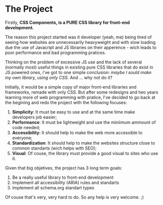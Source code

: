 # The Project

Firstly, **CSS Components, is a PURE CSS library for front-end development.**

The reason this project started was it developer (yeah, me) being tired of seeing how websites are unnecessarily heavyweight and with slow loading due the use of Javacript and JS libraries on their apperence - wich leads to poor performance and bad programming pratices.

Thinking on the problem of excessive JS use and the lack of several (normally most) useful things in existing pure CSS libraries that do exist in JS powered ones, i've got to one simple conclusion:
*maybe I sould make my own library, using only CSS*.
And ... why not do it?

Initially, it would be a simple copy of major front-end libraries and frameworks, remade with only CSS. But after some redesigns and two years learning more of web programming with pratice, I've decided to go back at the begining and redo the project with the following focuses:

1. **Simplicity**:
It must be easy to use and at the same time make developers job easier;
2. **Performance**:
It must be lightweight and use the miniimum ammount of code needed;
3. **Accessibility**:
It should help to make the web more accessible to everyone;
4. **Standardization**:
It should help to make the websites structure close to common standarts (wich helps with SEO);
5. **Visual**:
Of couse, the library must provide a good visual to sites who use it.

Given that big objetives, the project has 3 long term goals:

1. Be a really useful library to front-end development
2. Implement all accessibility (ARIA) rules and standarts
3. Implement all schema.org standart types

Of couse that's very, very hard to do. So any help is very welcome. ;)